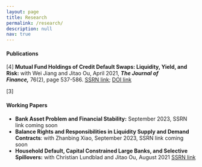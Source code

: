 ```yaml
---
layout: page
title: Research
permalink: /research/
description: null
nav: true
---
```

#### P﻿ublications

\[﻿4] **Mutual Fund Holdings of Credit Default Swaps: Liquidity, Yield, and Risk:** with Wei Jiang and Jitao Ou, April 2021, ***The Journal of Finance,*** 76(2), page 537-586.  [SSRN link](https://papers.ssrn.com/sol3/papers.cfm?abstract_id=2549996); [DOI link](https://onlinelibrary.wiley.com/doi/10.1111/jofi.12996)

\[﻿3]

#### Working Papers

* **Bank Asset Problem and Financial Stability:** September 2023, SSRN link coming soon
* **B﻿alance Rights and Responsibilities in Liquidity Supply and Demand Contracts**: with Zhanbing Xiao, September 2023, SSRN link coming soon
* **Household Default, Capital Constrained Large Banks, and Selective Spillovers:** with Christian Lundblad and Jitao Ou, August 2021 [SSRN link](https://papers.ssrn.com/sol3/papers.cfm?abstract_id=3952556)

<br/>